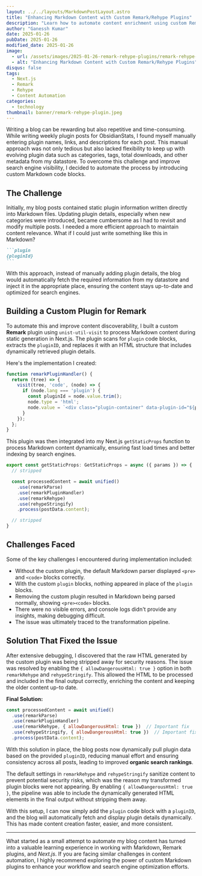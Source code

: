 ```yaml
---
layout: ../../layouts/MarkdownPostLayout.astro
title: "Enhancing Markdown Content with Custom Remark/Rehype Plugins"
description: "Learn how to automate content enrichment using custom Remark and Rehype plugins in Next.js to streamline content updates."
author: "Ganessh Kumar"
date: 2025-01-26
pubDate: 2025-01-26
modified_date: 2025-01-26
image:
  - url: /assets/images/2025-01-26-remark-rehype-plugins/remark-rehype-plugin.png
  - alt: "Enhancing Markdown Content with Custom Remark/Rehype Plugins"
disqus: false
tags:
  - Next.js
  - Remark
  - Rehype
  - Content Automation
categories:
  - technology
thumbnail: banner/remark-rehype-plugin.jpeg
---
```


Writing a blog can be rewarding but also repetitive and time-consuming. While writing weekly plugin posts for ObsidianStats, I found myself manually entering plugin names, links, and descriptions for each post. This manual approach was not only tedious but also lacked flexibility to keep up with evolving plugin data such as categories, tags, total downloads, and other metadata from my datastore. To overcome this challenge and improve search engine visibility, I decided to automate the process by introducing custom Markdown code blocks.

## The Challenge

Initially, my blog posts contained static plugin information written directly into Markdown files. Updating plugin details, especially when new categories were introduced, became cumbersome as I had to revisit and modify multiple posts. I needed a more efficient approach to maintain content relevance. What if I could just write something like this in Markdown?

````markdown
```plugin
{pluginId}
```
````

With this approach, instead of manually adding plugin details, the blog would automatically fetch the required information from my datastore and inject it in the appropriate place, ensuring the content stays up-to-date and optimized for search engines.

## Building a Custom Plugin for Remark

To automate this and improve content discoverability, I built a custom **Remark** plugin using `unist-util-visit` to process Markdown content during static generation in Next.js. The plugin scans for `plugin` code blocks, extracts the `pluginID`, and replaces it with an HTML structure that includes dynamically retrieved plugin details.

Here's the implementation I created:

```javascript
function remarkPluginHandler() {
  return (tree) => {
    visit(tree, 'code', (node) => {
      if (node.lang === 'plugin') {
        const pluginId = node.value.trim();
        node.type = 'html';
        node.value = `<div class="plugin-container" data-plugin-id="${pluginId}">${pluginId}</div>`;
      }
    });
  };
}
```

This plugin was then integrated into my Next.js `getStaticProps` function to process Markdown content dynamically, ensuring fast load times and better indexing by search engines.

```javascript
export const getStaticProps: GetStaticProps = async ({ params }) => {
  // stripped

  const processedContent = await unified()
    .use(remarkParse)
    .use(remarkPluginHandler)
    .use(remarkRehype)
    .use(rehypeStringify)
    .process(postData.content);

  // stripped
}
```

## Challenges Faced

Some of the key challenges I encountered during implementation included:

- Without the custom plugin, the default Markdown parser displayed `<pre>` and `<code>` blocks correctly.
- With the custom `plugin` blocks, nothing appeared in place of the `plugin` blocks.
- Removing the custom plugin resulted in Markdown being parsed normally, showing `<pre><code>` blocks.
- There were no visible errors, and console logs didn't provide any insights, making debugging difficult.
- The issue was ultimately traced to the transformation pipeline.

## Solution That Fixed the Issue

After extensive debugging, I discovered that the raw HTML generated by the custom plugin was being stripped away for security reasons. The issue was resolved by enabling the `{ allowDangerousHtml: true }` option in both `remarkRehype` and `rehypeStringify`. This allowed the HTML to be processed and included in the final output correctly, enriching the content and keeping the older content up-to date.

**Final Solution:**

```javascript
const processedContent = await unified()
  .use(remarkParse)
  .use(remarkPluginHandler)
  .use(remarkRehype, { allowDangerousHtml: true })  // Important fix
  .use(rehypeStringify, { allowDangerousHtml: true })  // Important fix
  .process(postData.content);
```

With this solution in place, the blog posts now dynamically pull plugin data based on the provided `pluginID`, reducing manual effort and ensuring consistency across all posts, leading to improved **organic search rankings**.


The default settings in `remarkRehype` and `rehypeStringify` sanitize content to prevent potential security risks, which was the reason my transformed plugin blocks were not appearing. By enabling `{ allowDangerousHtml: true }`, the pipeline was able to include the dynamically generated HTML elements in the final output without stripping them away.&#x20;


With this setup, I can now simply add the `plugin` code block with a `pluginID`, and the blog will automatically fetch and display plugin details dynamically. This has made content creation faster, easier, and more consistent.

---

What started as a small attempt to automate my blog content has turned into a valuable learning experience in working with Markdown, Remark plugins, and *Next.js*. If you are facing similar challenges in content automation, I highly recommend exploring the power of custom Markdown plugins to enhance your workflow and search engine optimization efforts.
